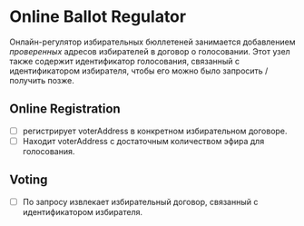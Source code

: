 # Online Ballot Regulator

Онлайн-регулятор избирательных бюллетеней занимается добавлением *проверенных* адресов избирателей
в договор о голосовании. Этот узел также содержит идентификатор голосования, связанный с идентификатором избирателя,
чтобы его можно было запросить / получить позже.

## Online Registration
- [ ] регистрирует voterAddress в конкретном избирательном договоре.
- [ ] Находит voterAddress с достаточным количеством эфира для голосования.

## Voting
- [ ] По запросу извлекает избирательный договор, связанный с идентификатором избирателя.
